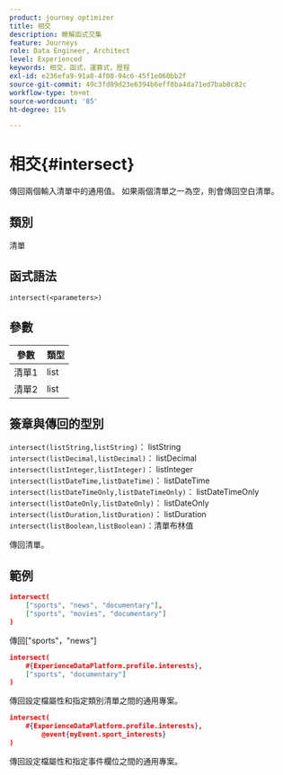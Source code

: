```yaml
---
product: journey optimizer
title: 相交
description: 瞭解函式交集
feature: Journeys
role: Data Engineer, Architect
level: Experienced
keywords: 相交，函式，運算式，歷程
exl-id: e236efa9-91a8-4f08-94c6-45f1e060bb2f
source-git-commit: 49c3fd09d23e6394b6eff8ba4da71ed7bab8c82c
workflow-type: tm+mt
source-wordcount: '85'
ht-degree: 11%

---
```


# 相交{#intersect}

傳回兩個輸入清單中的通用值。 如果兩個清單之一為空，則會傳回空白清單。

## 類別

清單

## 函式語法

`intersect(<parameters>)`

## 參數

| 參數 | 類型 |
|-----------|------------------|
| 清單1 | list |
| 清單2 | list |

## 簽章與傳回的型別

`intersect(listString,listString)`： listString
`intersect(listDecimal,listDecimal)`： listDecimal
`intersect(listInteger,listInteger)`： listInteger
`intersect(listDateTime,listDateTime)`： listDateTime
`intersect(listDateTimeOnly,listDateTimeOnly)`： listDateTimeOnly
`intersect(listDateOnly,listDateOnly)`： listDateOnly
`intersect(listDuration,listDuration)`： listDuration
`intersect(listBoolean,listBoolean)`：清單布林值

傳回清單。

## 範例

```json
intersect(
    ["sports", "news", "documentary"],
    ["sports", "movies", "documentary"]
)
```

傳回[&quot;sports&quot;，&quot;news&quot;]

```json
intersect(
    #{ExperienceDataPlatform.profile.interests},
    ["sports", "documentary"]
)
```

傳回設定檔屬性和指定類別清單之間的通用專案。

```json
intersect(
    #{ExperienceDataPlatform.profile.interests},
        @event{myEvent.sport_interests}
)
```

傳回設定檔屬性和指定事件欄位之間的通用專案。
